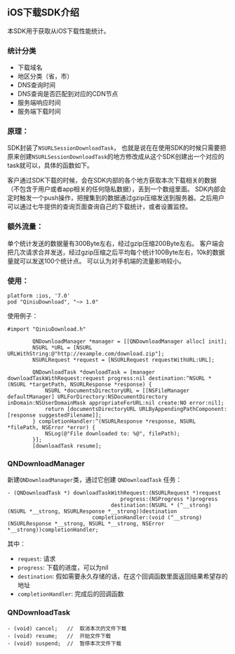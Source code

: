 
## iOS下载SDK介绍

本SDK用于获取从iOS下载性能统计。

### 统计分类

- 下载域名
- 地区分类（省，市）
- DNS查询时间
- DNS查询是否匹配到对应的CDN节点
- 服务端响应时间
- 服务端下载时间

### 原理：

SDK封装了`NSURLSessionDownloadTask`，
也就是说在在使用SDK的时候只需要把原来创建`NSURLSessionDownloadTask`的地方修改成从这个SDK创建出一个对应的task就可以，具体的函数如下。

客户通过SDK下载的时候，会在SDK内部的各个地方获取本次下载相关的数据（不包含于用户或者app相关的任何隐私数据），丢到一个数组里面。
SDK内部会定时触发一个push操作，把搜集到的数据通过gzip压缩发送到服务器。之后用户可以通过七牛提供的查询页面查询自己的下载统计，或者设置监控。

### 额外流量：

单个统计发送的数据量有300Byte左右，经过gzip压缩200Byte左右。
客户端会把几次请求合并发送，经过gzip压缩之后平均每个统计100Byte左右，10k的数据量就可以发送100个统计点。
可以认为对手机端的流量影响较小。

### 使用：

```
platform :ios, '7.0'
pod "QiniuDownload", "~> 1.0"
```

使用例子：

```
#import "QiniuDownload.h"

        QNDownloadManager *manager = [[QNDownloadManager alloc] init];
        NSURL *URL = [NSURL URLWithString:@"http://example.com/download.zip"];
        NSURLRequest *request = [NSURLRequest requestWithURL:URL];

        QNDownloadTask *downloadTask = [manager downloadTaskWithRequest:request progress:nil destination:^NSURL *(NSURL *targetPath, NSURLResponse *response) {
            NSURL *documentsDirectoryURL = [[NSFileManager defaultManager] URLForDirectory:NSDocumentDirectory inDomain:NSUserDomainMask appropriateForURL:nil create:NO error:nil];
            return [documentsDirectoryURL URLByAppendingPathComponent:[response suggestedFilename]];
        } completionHandler:^(NSURLResponse *response, NSURL *filePath, NSError *error) {
            NSLog(@"File downloaded to: %@", filePath);
        }];
        [downloadTask resume];

```

### QNDownloadManager

新建`QNDownloadManager`类，通过它创建 `QNDownloadTask` 任务：

```
- (QNDownloadTask *) downloadTaskWithRequest:(NSURLRequest *)request
                                    progress:(NSProgress *)progress
                                 destination:(NSURL * (^__strong)(NSURL *__strong, NSURLResponse *__strong))destination
                           completionHandler:(void (^__strong)(NSURLResponse *__strong, NSURL *__strong, NSError *__strong))completionHandler;
```

其中：

- `request`: 请求
- `progress`: 下载的进度，可以为nil
- `destination`: 假如需要永久存储的话，在这个回调函数里面返回结果希望存的地址
- `completionHandler`: 完成后的回调函数

### QNDownloadTask

```
- (void) cancel;   //  取消本次的文件下载
- (void) resume;   //  开始文件下载
- (void) suspend;  //  暂停本次文件下载
```
